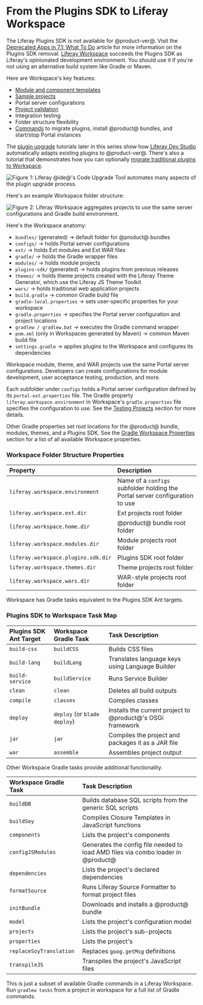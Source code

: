 # From the Plugins SDK to Liferay Workspace [](id=from-the-plugins-sdk-to-liferay-workspace)

The Liferay Plugins SDK is not available for @product-ver@. Visit the
[Deprecated Apps in 7.1: What To Do](/discover/deployment/-/knowledge_base/7-1/deprecated-apps-in-7-1-what-to-do#foundation)
article for more information on the Plugins SDK removal.
[Liferay Workspace](/develop/tutorials/-/knowledge_base/7-1/liferay-workspace)
succeeds the Plugins SDK as Liferay's opinionated development environment. You
should use it if you're not using an alternative build system like Gradle or
Maven.

Here are Workspace's key features:

- [Module and component templates](/develop/tutorials/-/knowledge_base/7-1/creating-projects-with-blade-cli#project-templates)
- [Sample projects](/develop/tutorials/-/knowledge_base/7-1/liferay-sample-projects)
- Portal server configurations
- [Project validation](/develop/tutorials/-/knowledge_base/7-1/validating-modules-against-the-target-platform)
- Integration testing
- Folder structure flexibility
- [Commands](/develop/tutorials/-/knowledge_base/7-1/blade-cli) to migrate
  plugins, install @product@ bundles, and start/stop Portal instances

The
[plugin upgrade](/develop/tutorials/-/knowledge_base/7-1/upgrading-plugins-to-liferay-7)
tutorials later in this series show how 
[Liferay Dev Studio](/develop/tutorials/-/knowledge_base/7-1/liferay-ide)
automatically adapts existing plugins to @product-ver@. There's also a tutorial
that demonstrates how you can optionally
[migrate traditional plugins to Workspace](/develop/tutorials/-/knowledge_base/7-1/migrating-traditional-plugins-to-workspace-web-applications).

![Figure 1: Liferay @ide@'s Code Upgrade Tool automates many aspects of the plugin upgrade process.](../../../images/improved-tooling-code-upgrade-configure-proj.png)

Here's an example Workspace folder structure:

![Figure 2: Liferay Workspace aggregates projects to use the same server configurations and Gradle build environment.](../../../images/improved-tooling-workspace-structure.png)

Here's the Workspace anatomy:

- `bundles/` (generated) &rarr; default folder for @product@ bundles
- `configs/` &rarr; holds Portal server configurations
- `ext/` &rarr; holds Ext modules and Ext WAR files
- `gradle/` &rarr; holds the Gradle wrapper files
- `modules/` &rarr; holds module projects
- `plugins-sdk/` (generated) &rarr; holds plugins from previous releases
- `themes/` &rarr; holds theme projects created with the Liferay Theme 
  Generator, which use the Liferay JS Theme Toolkit
- `wars/` &rarr; holds traditional web application projects
- `build.gradle` &rarr; common Gradle build file
- `gradle-local.properties` &rarr; sets user-specific properties for your
  workspace
- `gradle.properties` &rarr; specifies the Portal server configuration and
  project locations
- `gradlew / gradlew.bat` &rarr; executes the Gradle command wrapper
- `pom.xml` (only in Workspaces generated by Maven) &rarr; common Maven build
  file
- `settings.gradle` &rarr; applies plugins to the Workspace and configures its
  dependencies

Workspace module, theme, and WAR projects use the same Portal server
configurations. Developers can create configurations for module development,
user acceptance testing, production, and more.

Each subfolder under `configs` holds a Portal server configuration defined by
its `portal-ext.properties` file. The Gradle property
`liferay.workspace.environment` in Workspace's `gradle.properties` file
specifies the configuration to use. See the
[Testing Projects](/develop/tutorials/-/knowledge_base/7-1/development-lifecycle-for-a-liferay-workspace#testing-projects)
section for more details.

Other Gradle properties set root locations for the @product@ bundle,
modules, themes, and a Plugins SDK. See the
[Gradle Workspace Properties](/develop/tutorials/-/knowledge_base/7-1/configuring-a-liferay-workspace#gradle-workspace-properties)
section for a list of all available Workspace properties.

### Workspace Folder Structure Properties [](id=workspace-folder-structure-properties)

 Property | Description |
:--------- | :------------- |
`liferay.workspace.environment` | Name of a `configs` subfolder holding the Portal server configuration to use |
`liferay.workspace.ext.dir` | Ext projects root folder |
`liferay.workspace.home.dir` | @product@ bundle root folder |
`liferay.workspace.modules.dir` | Module projects root folder |
`liferay.workspace.plugins.sdk.dir` | Plugins SDK root folder |
`liferay.workspace.themes.dir` | Theme projects root folder |
`liferay.workspace.wars.dir` | WAR-style projects root folder |

Workspace has Gradle tasks equivalent to the Plugins SDK Ant targets.

### Plugins SDK to Workspace Task Map [](id=plugins-sdk-to-workspace-task-map)

 Plugins SDK Ant Target | Workspace Gradle Task | Task Description |
:--------------------------- | :-------------------------- | :---------------- |
`build-css` | `buildCSS` | Builds CSS files |
`build-lang` | `buildLang` | Translates language keys using Language Builder |
`build-service` | `buildService` | Runs Service Builder |
`clean` | `clean` | Deletes all build outputs |
`compile` | `classes` | Compiles classes |
`deploy` | `deploy` (or `blade deploy`) | Installs the current project to @product@'s OSGi framework |
`jar` | `jar` | Compiles the project and packages it as a JAR file |
`war` | `assemble` | Assembles project output |

Other Workspace Gradle tasks provide additional functionality.

Workspace Gradle Task | Task Description |
:-------------------------- | :------------------ |
`buildDB` | Builds database SQL scripts from the generic SQL scripts |
`buildSoy` | Compiles Closure Templates in JavaScript functions |
`components` | Lists the project's components |
`configJSModules` | Generates the config file needed to load AMD files via combo loader in @product@
`dependencies` | Lists the project's declared dependencies |
`formatSource` | Runs Liferay Source Formatter to format project files
`initBundle` | Downloads and installs a @product@ bundle |
`model` | Lists the project's configuration model |
`projects` | Lists the project's sub-projects |
`properties` | Lists the project's
`replaceSoyTranslation` | Replaces `goog.getMsg` definitions
`transpileJS` | Transpiles the project's JavaScript files |

This is just a subset of available Gradle commands in a Liferay Workspace. Run
`gradlew tasks` from a project in workspace for a full list of Gradle commands.

<!-- TODO: Mention Workspace Test Integration section here for info on test
commands once article is available. -Cody -->
